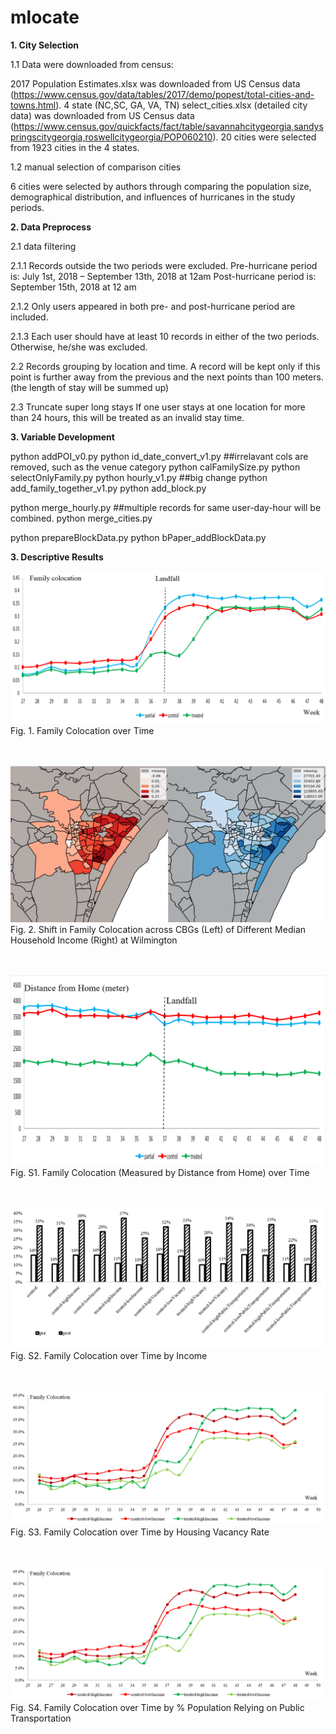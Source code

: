 # mlocate

**1. City Selection**

1.1 Data were downloaded from census:

2017 Population Estimates.xlsx was downloaded from US Census data (https://www.census.gov/data/tables/2017/demo/popest/total-cities-and-towns.html). 
4 state (NC,SC, GA, VA, TN) select_cities.xlsx (detailed city data) was downloaded from US Census data (https://www.census.gov/quickfacts/fact/table/savannahcitygeorgia,sandyspringscitygeorgia,roswellcitygeorgia/POP060210). 
20 cities were selected from 1923 cities in the 4 states.

1.2 manual selection of comparison cities

6 cities were selected by authors through comparing the population size, demographical distribution, and influences of hurricanes in the study periods.

**2. Data Preprocess**


2.1 data filtering

2.1.1 Records outside the two periods were excluded. 
Pre-hurricane period is: July 1st, 2018 – September 13th, 2018 at 12am
Post-hurricane period is: September 15th, 2018 at 12 am

2.1.2 Only users appeared in both pre- and post-hurricane period are included.

2.1.3 Each user should have at least 10 records in either of the two periods. Otherwise, he/she was excluded. 

2.2 Records grouping by location and time. 
A record will be kept only if this point is further away from the previous and the next points than 100 meters. (the length of stay will be summed up)

2.3 Truncate super long stays
If one user stays at one location for more than 24 hours, this will be treated as an invalid stay time. 



**3. Variable Development**


python addPOI_v0.py
python id_date_convert_v1.py	##irrelavant cols are removed, such as the venue category
python calFamilySize.py
python selectOnlyFamily.py
python hourly_v1.py	##big change
python add_family_together_v1.py
python add_block.py

python merge_hourly.py	##multiple records for same user-day-hour will be combined.
python merge_cities.py

python prepareBlockData.py
python bPaper_addBlockData.py


**3. Descriptive Results**

![Family Colocation over Time](https://github.com/weiguangwang/mcolocate/blob/main/fig/Fig1.png)
Fig. 1. Family Colocation over Time
 <br /> 
 <br /> 
 <br /> 
 
![Family Colocation over Time](https://github.com/weiguangwang/mcolocate/blob/main/fig/Fig2.png)
Fig. 2. Shift in Family Colocation across CBGs (Left) of Different Median Household Income (Right) at Wilmington
 <br /> 
 <br /> 
 <br /> 
 
![Family Colocation over Time](https://github.com/weiguangwang/mcolocate/blob/main/fig/FigS1.png)
Fig. S1. Family Colocation (Measured by Distance from Home) over Time
 <br /> 
 <br /> 
 <br /> 
 
 ![Family Colocation over Time](https://github.com/weiguangwang/mcolocate/blob/main/fig/Figs2.png)
Fig. S2. Family Colocation over Time by Income
 <br /> 
 <br /> 
 <br /> 
 
 ![Family Colocation over Time](https://github.com/weiguangwang/mcolocate/blob/main/fig/Figs3.png)
Fig. S3. Family Colocation over Time by Housing Vacancy Rate
 <br /> 
 <br /> 
 <br /> 
 
  ![Family Colocation over Time](https://github.com/weiguangwang/mcolocate/blob/main/fig/Figs3.png)
Fig. S4. Family Colocation over Time by % Population Relying on Public Transportation
 <br /> 
 <br /> 
 <br /> 
 







